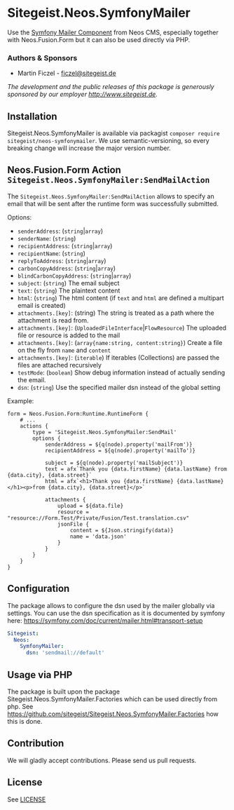 # Sitegeist.Neos.SymfonyMailer

Use the [Symfony Mailer Component](https://symfony.com/doc/current/mailer.html) from Neos CMS, especially together with Neos.Fusion.Form but it can also be used directly via PHP.

### Authors & Sponsors

* Martin Ficzel - ficzel@sitegeist.de

*The development and the public releases of this package is generously sponsored by our employer http://www.sitegeist.de.*

## Installation

Sitegeist.Neos.SymfonyMailer is available via packagist `composer require sitegeist/neos-symfonymailer`.
We use semantic-versioning, so every breaking change will increase the major version number.

## Neos.Fusion.Form Action `Sitegeist.Neos.SymfonyMailer:SendMailAction`

The `Sitegeist.Neos.SymfonyMailer:SendMailAction` allows to specify an email that will be sent after the runtime form
was successfully submitted.

Options:
 - `senderAddress`: (`string`|`array`)
 - `senderName`: (`string`)
 - `recipientAddress`: (`string`|`array`)
 - `recipientName`: (`string`)
 - `replyToAddress`: (`string`|`array`)
 - `carbonCopyAddress`: (`string`|`array`)
 - `blindCarbonCopyAddress`: (`string`|`array`)
 - `subject`: (`string`) The email subject
 - `text`: (`string`) The plaintext content
 - `html`: (`string`) The html content (if `text` and `html` are defined a multipart email is created)
 - `attachments.[key]`: (string) The string is treated as a path where the attachment is read from.
 - `attachments.[key]`: (`UploadedFileInterface`|`FlowResource`) The uploaded file or resource is added to the mail
 - `attachments.[key]`: (`array{name:string, content:string}`) Create a file on the fly from `name` and `content`
 - `attachments.[key]`: (`iterable`) If iterables (Collections) are passed the files are attached recursively 
 - `testMode`: (`boolean`) Show debug information instead of actually sending the email.
 - `dsn`: (`string`) Use the specified mailer dsn instead of the global setting

Example:
```neosfusion
form = Neos.Fusion.Form:Runtime.RuntimeForm {
    # ... 
    actions {
        type = 'Sitegeist.Neos.SymfonyMailer:SendMail'
        options {
            senderAddress = ${q(node).property('mailFrom')}
            recipientAddress = ${q(node).property('mailTo')}

            subject = ${q(node).property('mailSubject')}
            text = afx`Thank you {data.firstName} {data.lastName} from {data.city}, {data.street}`
            html = afx`<h1>Thank you {data.firstName} {data.lastName}</h1><p>from {data.city}, {data.street}</p>`

            attachments {
                upload = ${data.file}
                resource = "resource://Form.Test/Private/Fusion/Test.translation.csv"
                jsonFile {
                    content = ${Json.stringify(data)}
                    name = 'data.json'
                }
            }
        }
    }
}
```

## Configuration

The package allows to configure the dsn used by the mailer globally via settings. You can use the dsn specification as
it is documented by symfony here: https://symfony.com/doc/current/mailer.html#transport-setup

```yaml
Sitegeist:
  Neos:
    SymfonyMailer:
      dsn: 'sendmail://default'
```

## Usage via PHP

The package is built upon the package Sitegeist.Neos.SymfonyMailer.Factories which can be used directly from php.
See https://github.com/sitegeist/Sitegeist.Neos.SymfonyMailer.Factories how this is done.

## Contribution

We will gladly accept contributions. Please send us pull requests.

## License

See [LICENSE](./LICENSE)
